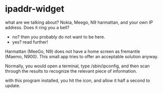 # ipaddr-widget

what are we talking about? Nokia, Meego, N9 harmattan, and your own IP address.  Does it ring you a bell?  
- no?  then you probably do not want to be here.
- yes?  read further!

Harmattan (MeeGo, N9) does not have a home screen as fremantle (Maemo, N900).  This small app tries to offer an acceptable solution anyway.

Normally, you would open a terminal, type /sbin/ipconfig, and then scan through the results to recognize the relevant
piece of information.

with this program installed, you hit the icon, and allow it half a second to update.
